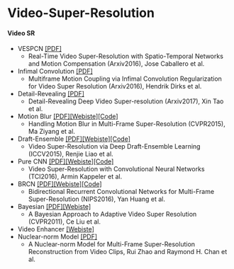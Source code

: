 # Video-Super-Resolution

#### Video SR
 * VESPCN [[PDF]](https://arxiv.org/pdf/1611.05250.pdf)
   * Real-Time Video Super-Resolution with Spatio-Temporal Networks and Motion Compensation (Arxiv2016), Jose Caballero et al.
 * Infimal Convolution [[PDF]](https://arxiv.org/pdf/1611.07767.pdf)
   * Multiframe Motion Coupling via Infimal Convolution Regularization for Video Super Resolution (Arxiv2016), Hendrik Dirks et al.
 * Detail-Revealing [[PDF]](https://arxiv.org/pdf/1704.02738.pdf)
   * Detail-Revealing Deep Video Super-resolution (Arxiv2017), Xin Tao et al. 
 * Motion Blur [[PDF]](http://www.cse.cuhk.edu.hk/~leojia/projects/mfsr/papers/mfsr_final.pdf)[[Webiste]](http://www.cse.cuhk.edu.hk/~leojia/projects/mfsr/index.html)[[Code]](http://www.cse.cuhk.edu.hk/~leojia/projects/mfsr/data/mfsr_pcode_v0.2.zip)
   * Handling Motion Blur in Multi-Frame Super-Resolution (CVPR2015), Ma Ziyang et al. 
 * Draft-Ensemble [[PDF]](http://www.cse.cuhk.edu.hk/leojia/projects/DeepSR/papers/DeepSR_final.pdf)[[Webiste]](http://www.cse.cuhk.edu.hk/leojia/projects/DeepSR/index.html)[[Code]](http://www.cse.cuhk.edu.hk/leojia/projects/DeepSR/data/DeepSR_code.zip)
   * Video Super-Resolution via Deep Draft-Ensemble Learning (ICCV2015), Renjie Liao et al.  
 * Pure CNN [[PDF]](http://ieeexplore.ieee.org/stamp/stamp.jsp?arnumber=7444187)[[Webiste]](http://ivpl.eecs.northwestern.edu/content/research-projects/17151)[[Code]](http://ivpl.eecs.northwestern.edu/system/files/VSRnet_source.zip)
   * Video Super-Resolution with Convolutional Neural Networks (TCI2016), Armin Kappeler et al.     
 * BRCN [[PDF]](https://papers.nips.cc/paper/5778-bidirectional-recurrent-convolutional-networks-for-multi-frame-super-resolution.pdf)[[Webiste]](https://github.com/linan142857/BRCN)[[Code]](https://github.com/linan142857/BRCN)
   * Bidirectional Recurrent Convolutional Networks for Multi-Frame Super-Resolution (NIPS2016), Yan Huang et al.    
 * Bayesian [[PDF]](https://people.csail.mit.edu/celiu/pdfs/VideoSR.pdf)[[Webiste]](https://people.csail.mit.edu/celiu/CVPR2011/default.html)
   * A Bayesian Approach to Adaptive Video Super Resolution (CVPR2011), Ce Liu et al.   
 * Video Enhancer [[Webiste]](http://www.infognition.com/videoenhancer/)
 * Nuclear-norm Model [[PDF]](https://arxiv.org/pdf/1704.06196.pdf)
   * A Nuclear-norm Model for Multi-Frame Super-Resolution Reconstruction from Video Clips, Rui Zhao and Raymond H. Chan et al.
